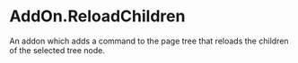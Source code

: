 # AddOn.ReloadChildren
An addon which adds a command to the page tree that reloads the children of the selected tree node.

